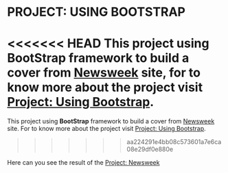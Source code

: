 # PROJECT: USING BOOTSTRAP

<<<<<<< HEAD
This project using **BootStrap** framework to build a cover from [Newsweek](http://www.newsweek.com) site, for to know more about the project visit [Project: Using Bootstrap](https://www.theodinproject.com/courses/html5-and-css3).
=======
This project using **BootStrap** framework to build a cover from [Newsweek](http://www.newsweek.com) site.
For to know more about the project visit [Project: Using Bootstrap](https://www.theodinproject.com/courses/html5-and-css3).
>>>>>>> aa224291e4bb08c573601a7e6ca08e29df0e880e

Here can you see the result of the [Project: Newsweek](http://htmlpreview.github.io/?https://github.com/fcarlosdev/the_odin_project/blob/master/newsweek-project/index.html)
